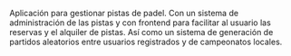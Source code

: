 Aplicación para gestionar pistas de padel. Con un sistema de administración de las pistas y con frontend para facilitar al usuario las reservas y el alquiler de pistas. Así como un sistema de generación de partidos aleatorios entre usuarios registrados y de campeonatos locales.